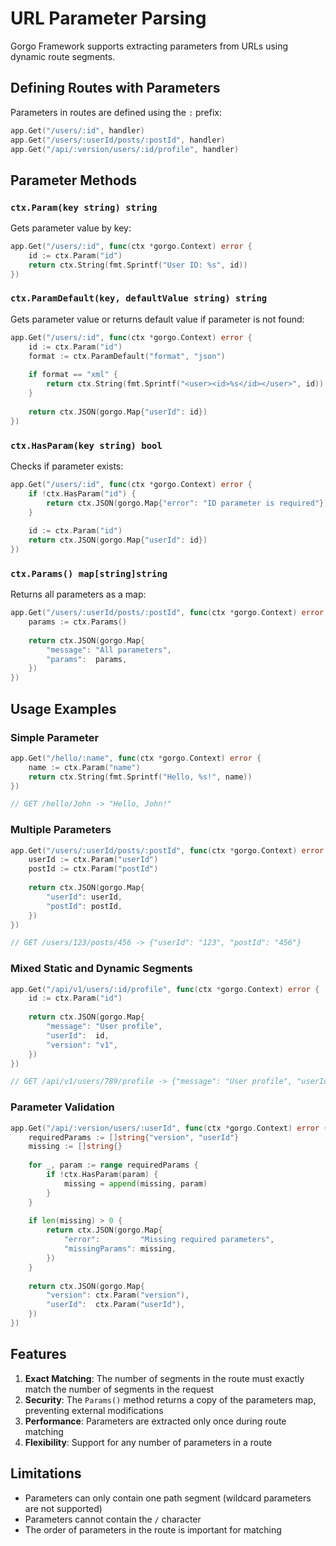 # URL Parameter Parsing

Gorgo Framework supports extracting parameters from URLs using dynamic route segments.

## Defining Routes with Parameters

Parameters in routes are defined using the `:` prefix:

```go
app.Get("/users/:id", handler)
app.Get("/users/:userId/posts/:postId", handler)
app.Get("/api/:version/users/:id/profile", handler)
```

## Parameter Methods

### `ctx.Param(key string) string`

Gets parameter value by key:

```go
app.Get("/users/:id", func(ctx *gorgo.Context) error {
    id := ctx.Param("id")
    return ctx.String(fmt.Sprintf("User ID: %s", id))
})
```

### `ctx.ParamDefault(key, defaultValue string) string`

Gets parameter value or returns default value if parameter is not found:

```go
app.Get("/users/:id", func(ctx *gorgo.Context) error {
    id := ctx.Param("id")
    format := ctx.ParamDefault("format", "json")
    
    if format == "xml" {
        return ctx.String(fmt.Sprintf("<user><id>%s</id></user>", id))
    }
    
    return ctx.JSON(gorgo.Map{"userId": id})
})
```

### `ctx.HasParam(key string) bool`

Checks if parameter exists:

```go
app.Get("/users/:id", func(ctx *gorgo.Context) error {
    if !ctx.HasParam("id") {
        return ctx.JSON(gorgo.Map{"error": "ID parameter is required"})
    }
    
    id := ctx.Param("id")
    return ctx.JSON(gorgo.Map{"userId": id})
})
```

### `ctx.Params() map[string]string`

Returns all parameters as a map:

```go
app.Get("/users/:userId/posts/:postId", func(ctx *gorgo.Context) error {
    params := ctx.Params()
    
    return ctx.JSON(gorgo.Map{
        "message": "All parameters",
        "params":  params,
    })
})
```

## Usage Examples

### Simple Parameter

```go
app.Get("/hello/:name", func(ctx *gorgo.Context) error {
    name := ctx.Param("name")
    return ctx.String(fmt.Sprintf("Hello, %s!", name))
})

// GET /hello/John -> "Hello, John!"
```

### Multiple Parameters

```go
app.Get("/users/:userId/posts/:postId", func(ctx *gorgo.Context) error {
    userId := ctx.Param("userId")
    postId := ctx.Param("postId")
    
    return ctx.JSON(gorgo.Map{
        "userId": userId,
        "postId": postId,
    })
})

// GET /users/123/posts/456 -> {"userId": "123", "postId": "456"}
```

### Mixed Static and Dynamic Segments

```go
app.Get("/api/v1/users/:id/profile", func(ctx *gorgo.Context) error {
    id := ctx.Param("id")
    
    return ctx.JSON(gorgo.Map{
        "message": "User profile",
        "userId":  id,
        "version": "v1",
    })
})

// GET /api/v1/users/789/profile -> {"message": "User profile", "userId": "789", "version": "v1"}
```

### Parameter Validation

```go
app.Get("/api/:version/users/:userId", func(ctx *gorgo.Context) error {
    requiredParams := []string{"version", "userId"}
    missing := []string{}
    
    for _, param := range requiredParams {
        if !ctx.HasParam(param) {
            missing = append(missing, param)
        }
    }
    
    if len(missing) > 0 {
        return ctx.JSON(gorgo.Map{
            "error":         "Missing required parameters",
            "missingParams": missing,
        })
    }
    
    return ctx.JSON(gorgo.Map{
        "version": ctx.Param("version"),
        "userId":  ctx.Param("userId"),
    })
})
```

## Features

1. **Exact Matching**: The number of segments in the route must exactly match the number of segments in the request
2. **Security**: The `Params()` method returns a copy of the parameters map, preventing external modifications
3. **Performance**: Parameters are extracted only once during route matching
4. **Flexibility**: Support for any number of parameters in a route

## Limitations

- Parameters can only contain one path segment (wildcard parameters are not supported)
- Parameters cannot contain the `/` character
- The order of parameters in the route is important for matching 